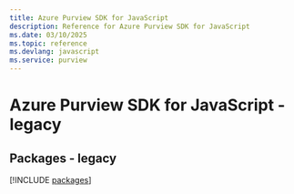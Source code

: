 ```yaml
---
title: Azure Purview SDK for JavaScript
description: Reference for Azure Purview SDK for JavaScript
ms.date: 03/10/2025
ms.topic: reference
ms.devlang: javascript
ms.service: purview
---
```

# Azure Purview SDK for JavaScript - legacy
## Packages - legacy
[!INCLUDE [packages](purview-index.md)]